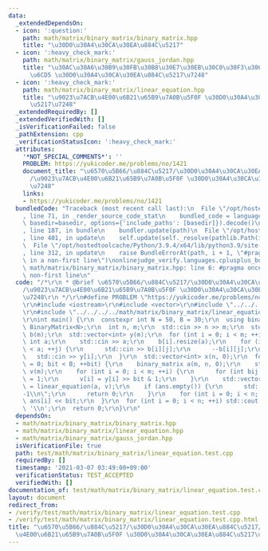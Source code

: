 ```yaml
---
data:
  _extendedDependsOn:
  - icon: ':question:'
    path: math/matrix/binary_matrix/binary_matrix.hpp
    title: "\u30D0\u30A4\u30CA\u30EA\u884C\u5217"
  - icon: ':heavy_check_mark:'
    path: math/matrix/binary_matrix/gauss_jordan.hpp
    title: "\u30AC\u30A6\u30B9\u30FB\u30B8\u30E7\u30EB\u30C0\u30F3\u306E\u6D88\u53BB\
      \u6CD5 \u30D0\u30A4\u30CA\u30EA\u884C\u5217\u7248"
  - icon: ':heavy_check_mark:'
    path: math/matrix/binary_matrix/linear_equation.hpp
    title: "\u9023\u7ACB\u4E00\u6B21\u65B9\u7A0B\u5F0F \u30D0\u30A4\u30CA\u30EA\u884C\
      \u5217\u7248"
  _extendedRequiredBy: []
  _extendedVerifiedWith: []
  _isVerificationFailed: false
  _pathExtension: cpp
  _verificationStatusIcon: ':heavy_check_mark:'
  attributes:
    '*NOT_SPECIAL_COMMENTS*': ''
    PROBLEM: https://yukicoder.me/problems/no/1421
    document_title: "\u6570\u5B66/\u884C\u5217/\u30D0\u30A4\u30CA\u30EA\u884C\u5217\
      /\u9023\u7ACB\u4E00\u6B21\u65B9\u7A0B\u5F0F \u30D0\u30A4\u30CA\u30EA\u884C\u5217\
      \u7248"
    links:
    - https://yukicoder.me/problems/no/1421
  bundledCode: "Traceback (most recent call last):\n  File \"/opt/hostedtoolcache/Python/3.9.4/x64/lib/python3.9/site-packages/onlinejudge_verify/documentation/build.py\"\
    , line 71, in _render_source_code_stat\n    bundled_code = language.bundle(stat.path,\
    \ basedir=basedir, options={'include_paths': [basedir]}).decode()\n  File \"/opt/hostedtoolcache/Python/3.9.4/x64/lib/python3.9/site-packages/onlinejudge_verify/languages/cplusplus.py\"\
    , line 187, in bundle\n    bundler.update(path)\n  File \"/opt/hostedtoolcache/Python/3.9.4/x64/lib/python3.9/site-packages/onlinejudge_verify/languages/cplusplus_bundle.py\"\
    , line 401, in update\n    self.update(self._resolve(pathlib.Path(included), included_from=path))\n\
    \  File \"/opt/hostedtoolcache/Python/3.9.4/x64/lib/python3.9/site-packages/onlinejudge_verify/languages/cplusplus_bundle.py\"\
    , line 312, in update\n    raise BundleErrorAt(path, i + 1, \"#pragma once found\
    \ in a non-first line\")\nonlinejudge_verify.languages.cplusplus_bundle.BundleErrorAt:\
    \ math/matrix/binary_matrix/binary_matrix.hpp: line 6: #pragma once found in a\
    \ non-first line\n"
  code: "/*\r\n * @brief \u6570\u5B66/\u884C\u5217/\u30D0\u30A4\u30CA\u30EA\u884C\u5217\
    /\u9023\u7ACB\u4E00\u6B21\u65B9\u7A0B\u5F0F \u30D0\u30A4\u30CA\u30EA\u884C\u5217\
    \u7248\r\n */\r\n#define PROBLEM \"https://yukicoder.me/problems/no/1421\"\r\n\
    \r\n#include <iostream>\r\n#include <vector>\r\n#include \"../../../../math/matrix/binary_matrix/binary_matrix.hpp\"\
    \r\n#include \"../../../../math/matrix/binary_matrix/linear_equation.hpp\"\r\n\
    \r\nint main() {\r\n  constexpr int N = 50, B = 30;\r\n  using binary_matrix =\
    \ BinaryMatrix<N>;\r\n  int n, m;\r\n  std::cin >> n >> m;\r\n  std::vector<std::vector<int>>\
    \ b(m);\r\n  std::vector<int> y(m);\r\n  for (int i = 0; i < m; ++i) {\r\n   \
    \ int a;\r\n    std::cin >> a;\r\n    b[i].resize(a);\r\n    for (int j = 0; j\
    \ < a; ++j) {\r\n      std::cin >> b[i][j];\r\n      --b[i][j];\r\n    }\r\n \
    \   std::cin >> y[i];\r\n  }\r\n  std::vector<int> x(n, 0);\r\n  for (int bit\
    \ = 0; bit < B; ++bit) {\r\n    binary_matrix a(m, n, 0);\r\n    std::vector<bool>\
    \ v(m);\r\n    for (int i = 0; i < m; ++i) {\r\n      for (int bij : b[i]) a[i][bij]\
    \ = 1;\r\n      v[i] = y[i] >> bit & 1;\r\n    }\r\n    std::vector<bool> ans\
    \ = linear_equation(a, v);\r\n    if (ans.empty()) {\r\n      std::cout << \"\
    -1\\n\";\r\n      return 0;\r\n    }\r\n    for (int i = 0; i < n; ++i) x[i] |=\
    \ ans[i] << bit;\r\n  }\r\n  for (int i = 0; i < n; ++i) std::cout << x[i] <<\
    \ '\\n';\r\n  return 0;\r\n}\r\n"
  dependsOn:
  - math/matrix/binary_matrix/binary_matrix.hpp
  - math/matrix/binary_matrix/linear_equation.hpp
  - math/matrix/binary_matrix/gauss_jordan.hpp
  isVerificationFile: true
  path: test/math/matrix/binary_matrix/linear_equation.test.cpp
  requiredBy: []
  timestamp: '2021-03-07 03:49:00+09:00'
  verificationStatus: TEST_ACCEPTED
  verifiedWith: []
documentation_of: test/math/matrix/binary_matrix/linear_equation.test.cpp
layout: document
redirect_from:
- /verify/test/math/matrix/binary_matrix/linear_equation.test.cpp
- /verify/test/math/matrix/binary_matrix/linear_equation.test.cpp.html
title: "\u6570\u5B66/\u884C\u5217/\u30D0\u30A4\u30CA\u30EA\u884C\u5217/\u9023\u7ACB\
  \u4E00\u6B21\u65B9\u7A0B\u5F0F \u30D0\u30A4\u30CA\u30EA\u884C\u5217\u7248"
---
```

